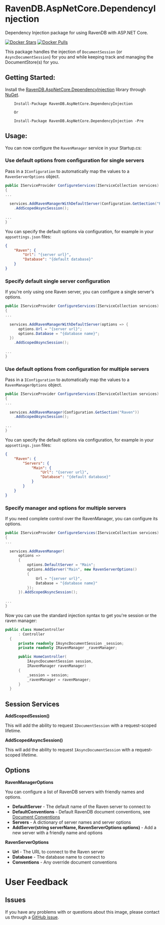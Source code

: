 # RavenDB.AspNetCore.DependencyInjection
Dependency Injection package for using RavenDB with ASP.NET Core.

[![Docker Stars](https://img.shields.io/nuget/v/RavenDB.AspNetCore.DependencyInjection.svg?style=flat)](https://www.nuget.org/packages/RavenDB.AspNetCore.DependencyInjection/)
[![Docker Pulls](https://img.shields.io/nuget/vpre/RavenDB.AspNetCore.DependencyInjection.svg?style=flat)](https://www.nuget.org/packages/RavenDB.AspNetCore.DependencyInjection/)

This package handles the injection of `DocumentSession` (or `AsyncDocumentSession`) for you and while keeping track and managing the DocumentStore(s) for you.

## Getting Started:
Install the [RavenDB.AspNetCore.DependencyInjection](https://www.nuget.org/packages/RavenDB.AspNetCore.DependencyInjection) library through [NuGet](https://nuget.org).
```
    Install-Package RavenDB.AspNetCore.DependencyInjection
    
    Or
    
    Install-Package RavenDB.AspNetCore.DependencyInjection -Pre
```    

## Usage:   

You can now configure the `RavenManager` service in your Startup.cs:

### Use default options from configuration for single servers

Pass in a `IConfiguration` to automatically map the values to a `RavenServerOptions` object.


```csharp
public IServiceProvider ConfigureServices(IServiceCollection services)
{
...
	
  services.AddRavenManagerWithDefaultServer(Configuration.GetSection("Raven"))
    .AddScopedAsyncSession();
	
...
}
```

You can specify the default options via configuration, for example in your `appsettings.json` files:

```json
{
    "Raven": {
        "Url": "{server url}",
        "Database": "{default database}"
    }
}
```


### Specify default single server configuration

If you're only using one Raven server, you can configure a single server's options.

```csharp
public IServiceProvider ConfigureServices(IServiceCollection services)
{
...
	
  services.AddRavenManagerWithDefaultServer(options => {
      options.Url = "{server url}";
      options.Database = "{database name}";
  })
    .AddScopedAsyncSession();
	
...
}
```

### Use default options from configuration for multiple servers

Pass in a `IConfiguration` to automatically map the values to a `RavenManagerOptions` object.


```csharp
public IServiceProvider ConfigureServices(IServiceCollection services)
{
...
	
  services.AddRavenManager(Configuration.GetSection("Raven"))
    .AddScopedAsyncSession();
	
...
}
```

You can specify the default options via configuration, for example in your `appsettings.json` files:

```json
{
    "Raven": {
        "Servers": {
            "Main": {
                "Url": "{server url}",
                "Database": "{default database}"
            }
        }
    }
}
```

### Specify manager and options for multiple servers

If you need complete control over the RavenManager, you can configure its options.

```csharp
public IServiceProvider ConfigureServices(IServiceCollection services)
{
...
	
  services.AddRavenManager(
      options =>
      {
          options.DefaultServer = "Main";
          options.AddServer("Main", new RavenServerOptions()
          {
              Url = "{server url}",
              Database = "{database name}"
          });
      }).AddScopedAsyncSession();
	
...
}
```

Now you can use the standard injection syntax to get you're session or the raven manager:
```csharp
public class HomeController
      : Controller
  {
      private readonly IAsyncDocumentSession _session;
      private readonly IRavenManager _ravenManager;

      public HomeController(
          IAsyncDocumentSession session,
          IRavenManager ravenManager)
      {
          _session = session;
          _ravenManager = ravenManager;
      }
  }
```

## Session Services

**AddScopedSession()**

This will add the ability to request `IDocumentSession` with a request-scoped lifetime.

**AddScopedAsyncSession()**

This will add the ability to request `IAsyncDocumentSession` with a request-scoped lifetime.

## Options

**RavenManagerOptions**

You can configure a list of RavenDB servers with friendly names and options.

- **DefaultServer** - The default name of the Raven server to connect to
- **DefaultConventions** - Default RavenDB document conventions, see [Document Conventions](https://ravendb.net/docs/article-page/3.5/csharp/client-api/configuration/conventions/what-are-conventions)
- **Servers** - A dictionary of server names and server options
- **AddServer(string serverName, RavenServerOptions options)** - Add a new server with a friendly name and options

**RavenServerOptions**

- **Url** - The URL to connect to the Raven server
- **Database** - The database name to connect to
- **Conventions** - Any override document conventions

# User Feedback

## Issues

If you have any problems with or questions about this image, please contact us through a [GitHub issue](https://github.com/FriendlyAgent/RavenDB.AspNetCore.DependencyInjection/issues).